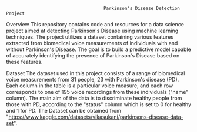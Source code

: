                                          Parkinson's Disease Detection Project
Overview
 This repository contains code and resources for a data science project aimed at detecting Parkinson's Disease using machine learning techniques. The project utilizes a dataset containing various features extracted from biomedical voice measurements of individuals with and without Parkinson's Disease. The goal is to build a predictive model capable of accurately identifying the presence of Parkinson's Disease based on these features.

 Dataset
The dataset used in this project consists of a range of biomedical voice measurements from 31 people, 23 with Parkinson's disease (PD). Each column in the table is a particular voice measure, and each row corresponds to one of 195 voice recordings from these individuals ("name" column). The main aim of the data is to discriminate healthy people from those with PD, according to the "status" column which is set to 0 for healthy and 1 for PD. 
The Dataset can be obtained from "https://www.kaggle.com/datasets/vikasukani/parkinsons-disease-data-set".
